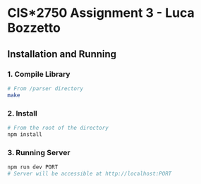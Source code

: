 # CIS*2750 Assignment 3 - Luca Bozzetto



## Installation and Running

### 1. Compile Library

```Bash
# From /parser directory
make
```

### 2. Install

```Bash
# From the root of the directory
npm install
```

### 3. Running Server

```Bash
npm run dev PORT
# Server will be accessible at http://localhost:PORT
```

